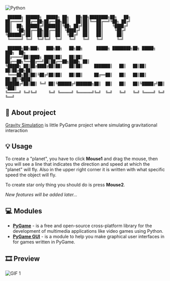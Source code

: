 ![Python](https://img.shields.io/badge/Python-3776AB?style=for-the-badge&logo=python&logoColor=white)

     ██████╗ ██████╗  █████╗ ██╗   ██╗██╗████████╗██╗   ██╗
    ██╔════╝ ██╔══██╗██╔══██╗██║   ██║██║╚══██╔══╝╚██╗ ██╔╝
    ██║  ██╗ ██████╔╝███████║╚██╗ ██╔╝██║   ██║    ╚████╔╝ 
    ██║  ╚██╗██╔══██╗██╔══██║ ╚████╔╝ ██║   ██║     ╚██╔╝  
    ╚██████╔╝██║  ██║██║  ██║  ╚██╔╝  ██║   ██║      ██║   
     ╚═════╝ ╚═╝  ╚═╝╚═╝  ╚═╝   ╚═╝   ╚═╝   ╚═╝      ╚═╝   
    
     ██████╗██╗███╗   ███╗██╗   ██╗██╗      █████╗ ████████╗██╗ █████╗ ███╗  ██╗
    ██╔════╝██║████╗ ████║██║   ██║██║     ██╔══██╗╚══██╔══╝██║██╔══██╗████╗ ██║
    ╚█████╗ ██║██╔████╔██║██║   ██║██║     ███████║   ██║   ██║██║  ██║██╔██╗██║
     ╚═══██╗██║██║╚██╔╝██║██║   ██║██║     ██╔══██║   ██║   ██║██║  ██║██║╚████║
    ██████╔╝██║██║ ╚═╝ ██║╚██████╔╝███████╗██║  ██║   ██║   ██║╚█████╔╝██║ ╚███║
    ╚═════╝ ╚═╝╚═╝     ╚═╝ ╚═════╝ ╚══════╝╚═╝  ╚═╝   ╚═╝   ╚═╝ ╚════╝ ╚═╝  ╚══╝

## 📝 About project

[Gravity Simulation](https://github.com/S1riyS/GravitySimulation) is little PyGame project where simulating 
gravitational interaction

## 💡 Usage
To create a "planet", you have to click **Mouse1** and drag the mouse, then you will see a line 
that indicates the direction and speed at which the "planet" will fly. 
Also in the upper right corner it is written with what specific speed the object will fly.

To create star only thing you should do is press **Mouse2**.

*New features will be added later...*

## 💻 Modules
* **[PyGame](https://pypi.org/project/pygame/)** -  is a free and open-source cross-platform library for 
the development of multimedia applications like video games using Python.
* **[PyGame GUI](https://pypi.org/project/pygame/)** - is a module to help you make graphical user interfaces in 
for games written in PyGame.

## 🎞 Preview
![GIF 1](https://i.postimg.cc/X7KMYCvn/Gravity-Simulation.gif)